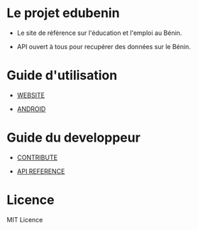 # Le projet edubenin

* Le site de référence sur l'éducation et l'emploi au Bénin.

* API ouvert à tous pour recupérer des données sur le Bénin.

# Guide d'utilisation

* [WEBSITE]()

* [ANDROID]()

# Guide du developpeur

* [CONTRIBUTE](https://sogloarcadius.github.io/education.benin/)

* [API REFERENCE]()

# Licence

MIT Licence